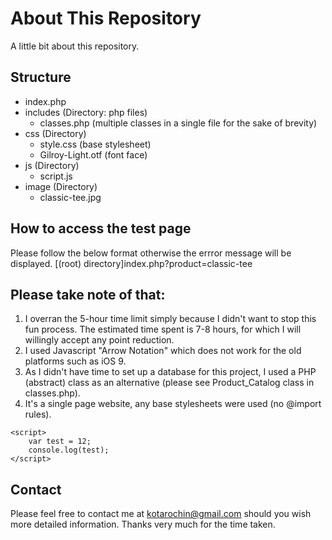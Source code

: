 # About This Repository

A little bit about this repository.

## Structure
- index.php
- includes (Directory: php files)
    - classes.php (multiple classes in a single file for the sake of brevity)
- css (Directory)
    - style.css (base stylesheet)
    - Gilroy-Light.otf (font face)
- js (Directory)
    - script.js
- image (Directory)
    - classic-tee.jpg

## How to access the test page
Please follow the below format otherwise the errror message will be displayed.
[(root) directory]index.php?product=classic-tee

## Please take note of that:
1. I overran the 5-hour time limit simply because I didn't want to stop this fun process. The estimated time spent is 7-8 hours, for which I will willingly accept any point reduction.
2. I used Javascript "Arrow Notation" which does not work for the old platforms such as iOS 9.
3. As I didn't have time to set up a database for this project, I used a PHP (abstract) class as an alternative (please see Product_Catalog class in classes.php).
4. It's a single page website, any base stylesheets were used (no @import rules).


```
<script>
    var test = 12;
    console.log(test);
</script>
```

## Contact
Please feel free to contact me at <kotarochin@gmail.com> should you wish more detailed information.
Thanks very much for the time taken.
